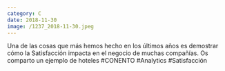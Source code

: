 ```yaml
--- 
category: C 
date: 2018-11-30 
image: /1237_2018-11-30.jpeg 
--- 
```


Una de las cosas que más hemos hecho en los últimos años es demostrar cómo la Satisfacción impacta en el negocio de muchas compañías. Os comparto un ejemplo de hoteles #CONENTO #Analytics #Satisfacción